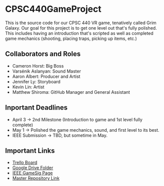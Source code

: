 # CPSC440GameProject
This is the source code for our CPSC 440 VR game, tenatively called Grim Galaxy. Our goal for this project is to get one level out that's fully polished. This includes having an introduction that's scripted as well as completed game mechanics (shooting, placing traps, picking up items, etc.)

## Collaborators and Roles
- Cameron Horst: Big Boss
- Varsénik Aslanyan: Sound Master
- Aaron Albert: Producer and Artist 
- Jennifer Ly: Storyboard
- Kevin Lin: Artist
- Matthew Shiroma: GitHub Manager and General Assistant

## Inportant Deadlines
- April 3 -> 2nd Milestone (Introduction to game and 1st level fully complete)
- May 1 -> Polished the game mechanics, sound, and first level to its best.
- IEEE Submission -> TBD, but sometime in May.

## Important Links
- [Trello Board](https://trello.com/b/hhc44wkO/grim-galaxy)
- [Google Drive Folder](https://drive.google.com/open?id=0B52HgFnVbxeHUlJYdGZKVGp3Mms)
- [IEEE GameSig Page](http://gamesigshowcase.org)
- [Master Repository Link](https://github.com/shiro105/CPSC440GameProject)
